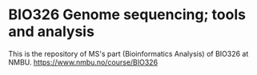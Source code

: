 # BIO326 Genome sequencing; tools and analysis

This is the repository of MS's part (Bioinformatics Analysis) of BIO326 at NMBU. 
https://www.nmbu.no/course/BIO326


